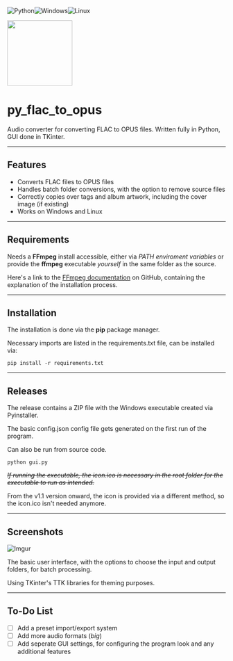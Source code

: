 ![Python](https://img.shields.io/badge/python-3670A0?style=for-the-badge&logo=python&logoColor=ffdd54)![Windows](https://img.shields.io/badge/Windows-0078D6?style=for-the-badge&logo=windows&logoColor=white)![Linux](https://img.shields.io/badge/Linux-FCC624?style=for-the-badge&logo=linux&logoColor=black)

<img src='https://i.imgur.com/Dk1BtAg.png' width='150'></img>

# py_flac_to_opus
Audio converter for converting FLAC to OPUS files.
Written fully in Python, GUI done in TKinter.

---

## Features
- Converts FLAC files to OPUS files
- Handles batch folder conversions, with the option to remove source files
- Correctly copies over tags and album artwork, including the cover image (if existing)
- Works on Windows and Linux

---

## Requirements
Needs a **FFmpeg** install accessible, either via *PATH enviroment variables* or provide the **ffmpeg** executable *yourself* in the same folder as the source.

Here's a link to the [FFmpeg documentation](https://github.com/FFmpeg/FFmpeg) on GitHub, containing the explanation of the installation process.

---

## Installation
The installation is done via the **pip** package manager.

Necessary imports are listed in the requirements.txt file, can be installed via:
```
pip install -r requirements.txt
```

---

## Releases
The release contains a ZIP file with the Windows executable created via Pyinstaller.

The basic config.json config file gets generated on the first run of the program.

Can also be run from source code.

```
python gui.py
```

*~~If running the executable, the icon.ico is necessary in the root folder for the executable to run as intended.~~*

From the v1.1 version onward, the icon is provided via a different method, so the icon.ico isn't needed anymore.

---

## Screenshots
![Imgur](https://i.imgur.com/1ZoipHi.png)

The basic user interface, with the options to choose the input and output folders, for batch processing.

Using TKinter's TTK libraries for theming purposes.

---

## To-Do List
- [ ]  Add a preset import/export system
- [ ]  Add more audio formats (*big*)
- [ ]  Add seperate GUI settings, for configuring the program look and any additional features